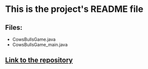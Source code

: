 # This is the project's README file

## __Files__:
 	
 - CowsBullsGame.java
 - CowsBullsGame_main.java
 
 ## [__Link to the repository__](https://github.com/Sima-D/JavaProgramming)
 
